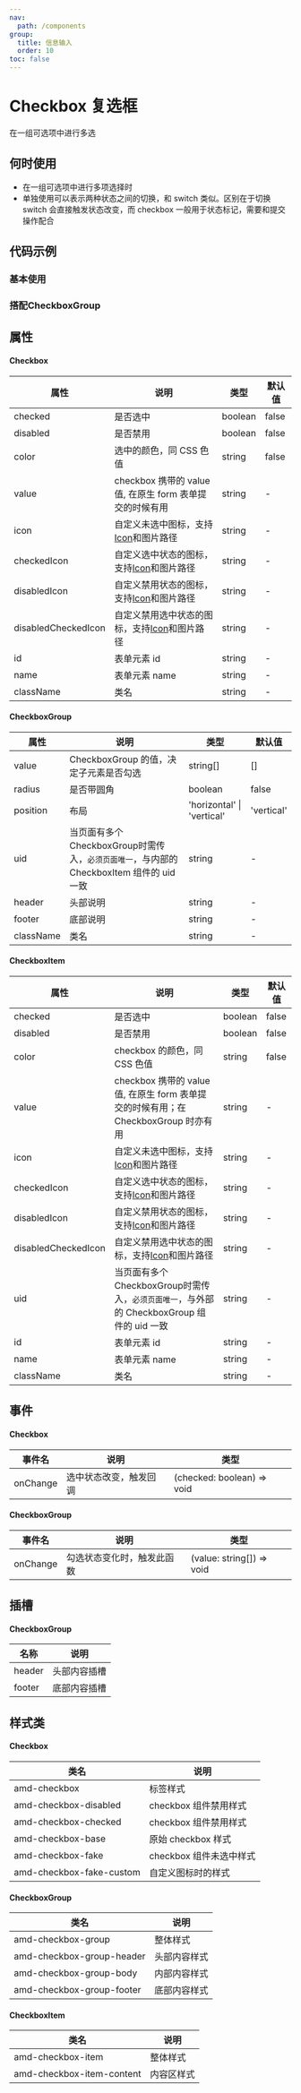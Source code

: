 ```yaml
---
nav:
  path: /components
group:
  title: 信息输入
  order: 10
toc: false
---
```


# Checkbox 复选框
在一组可选项中进行多选
## 何时使用
- 在一组可选项中进行多项选择时
- 单独使用可以表示两种状态之间的切换，和 switch 类似。区别在于切换 switch 会直接触发状态改变，而 checkbox 一般用于状态标记，需要和提交操作配合



## 代码示例

### 基本使用
<code src='../../demo/pages/Checkbox'></code>

### 搭配CheckboxGroup
<code src='../../demo/pages/CheckboxGroup'></code>



## 属性
    
#### Checkbox
| 属性 |  说明 | 类型 | 默认值 |
| -----|-----|-----|-----|
| checked | 是否选中  | boolean | false |
| disabled | 是否禁用  | boolean | false |
| color | 选中的颜色，同 CSS 色值 | string | false |
| value | checkbox 携带的 value 值, 在原生 form 表单提交的时候有用 | string | - |
| icon | 自定义未选中图标，支持[Icon](./icon#代码示例)和图片路径 | string | - |
| checkedIcon | 自定义选中状态的图标，支持[Icon](./icon#代码示例)和图片路径  | string | - |
| disabledIcon | 自定义禁用状态的图标，支持[Icon](./icon#代码示例)和图片路径 | string | - |
| disabledCheckedIcon | 自定义禁用选中状态的图标，支持[Icon](./icon#代码示例)和图片路径 | string | - |
| id | 表单元素 id | string | - |
| name | 表单元素 name  | string | - | 
| className | 类名| string | - |

#### CheckboxGroup
| 属性 | 说明 | 类型 | 默认值 |
| -----|-----|-----|-----|
| value | CheckboxGroup 的值，决定子元素是否勾选 | string[] | [] |
| radius |  是否带圆角 | boolean | false |
| position | 布局 | 'horizontal' &verbar;  'vertical' | 'vertical' | 
| uid |  当页面有多个CheckboxGroup时需传入，`必须页面唯一`，与内部的 CheckboxItem 组件的 uid 一致 | string | - |
| header |  头部说明 | string | - |
| footer |  底部说明 | string | - |
| className | 类名| string | - |

#### CheckboxItem
| 属性 | 说明 | 类型 | 默认值 | 
| -----|-----|-----|----- |
| checked |  是否选中 | boolean | false | 
| disabled | 是否禁用 | boolean | false |
| color | checkbox 的颜色，同 CSS 色值 | string | false |
| value |  checkbox 携带的 value 值, 在原生 form 表单提交的时候有用；在 CheckboxGroup 时亦有用 | string | - |
| icon | 自定义未选中图标，支持[Icon](./icon#代码示例)和图片路径 | string | - |
| checkedIcon | 自定义选中状态的图标，支持[Icon](./icon#代码示例)和图片路径  | string | - |
| disabledIcon | 自定义禁用状态的图标，支持[Icon](./icon#代码示例)和图片路径 | string | - |
| disabledCheckedIcon | 自定义禁用选中状态的图标，支持[Icon](./icon#代码示例)和图片路径 | string | - |
| uid |  当页面有多个CheckboxGroup时需传入，`必须页面唯一`，与外部的 CheckboxGroup 组件的 uid 一致  | string | - |
| id |  表单元素 id | string | - |
| name | 表单元素 name | string | - | 
| className | 类名| string | - |

## 事件

#### Checkbox
| 事件名 | 说明 | 类型 |
| -----|-----|-----|
| onChange | 选中状态改变，触发回调 | (checked: boolean) => void|

#### CheckboxGroup
| 事件名 | 说明 | 类型 |
| -----|-----|-----|
| onChange | 勾选状态变化时，触发此函数 | (value: string[]) => void |

## 插槽

#### CheckboxGroup
| 名称 | 说明 |
| ----|----|
| header | 头部内容插槽 |
| footer | 底部内容插槽 |

## 样式类

#### Checkbox
| 类名 | 说明 |
| -----|-----|
| amd-checkbox | 标签样式 |
| amd-checkbox-disabled | checkbox 组件禁用样式 |
| amd-checkbox-checked | checkbox 组件禁用样式 |
| amd-checkbox-base | 原始 checkbox 样式 |
| amd-checkbox-fake | checkbox 组件未选中样式 |
| amd-checkbox-fake-custom | 自定义图标时的样式 |

#### CheckboxGroup
| 类名 | 说明 |
| -----|-----|
| amd-checkbox-group |整体样式|
| amd-checkbox-group-header | 头部内容样式 |
| amd-checkbox-group-body | 内部内容样式 |
| amd-checkbox-group-footer |底部内容样式|

#### CheckboxItem

| 类名 | 说明 |
| -----|-----|
| amd-checkbox-item | 整体样式 |
| amd-checkbox-item-content | 内容区样式 |